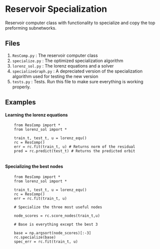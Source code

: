 # Reservoir Specialization
Reservoir computer class with functionality to specialize and copy the top preforming subnetworks.

## Files
1. `ResComp.py`      : The reservoir computer class
2. `specialize.py`   : The optimized specialization algorithm
3. `lorenz_sol.py`   : The lorenz equations and a solver
4. `specializeGraph.py` : A depreciated version of the specialization algorithm used for testing the new version
5. `tests.py`        : Tests. Run this file to make sure everything is working properly.

## Examples

#### Learning the lorenz equations

``` 
    from ResComp import *
    from lorenz_sol import *
    
    train_t, test_t, u = lorenz_equ()
    rc = ResComp()
    err = rc.fit(train_t, u) # Returns norm of the residual
    pred = rc.predict(test_t) # Returns the predicted orbit
    
```

#### Specializing the best nodes

``` 
    from ResComp import *
    from lorenz_sol import *
    
    train_t, test_t, u = lorenz_equ()
    rc = ResComp()
    err = rc.fit(train_t, u)
    
    # Specialize the three most useful nodes
    
    node_scores = rc.score_nodes(train_t,u)
    
    # Base is everything except the best 3
    
    base = np.argsort(node_scores)[:-3]
    rc.specialize(base)
    spec_err = rc.fit(train_t, u)
```

